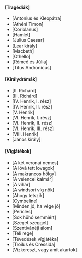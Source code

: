 #### [Tragédiák]

* [Antonius és Kleopátra]
* [Athéni Timon]
* [Coriolanus]
* [Hamlet]
* [Julius Caesar]
* [Lear király]
* [Macbeth]
* [Othello]
* [Rómeó és Júlia]
* [Titus Andronicus]

#### [Királydrámák]

* [II. Richárd]
* [III. Richárd]
* [IV. Henrik, I. rész]
* [IV. Henrik, II. rész]
* [V. Henrik]
* [VI. Henrik, I. rész]
* [VI. Henrik, II. rész]
* [VI. Henrik, III. rész]
* [VIII. Henrik]
* [János király]

#### [Vígjátékok]

* [A két veronai nemes]
* [A lóvá tett lovagok]
* [A makrancos hölgy]
* [A velencei kalmár]
* [A vihar]
* [A windsori víg nők]
* [Ahogy tetszik]
* [Cymbeline]
* [Minden jó, ha vége jó]
* [Pericles]
* [Sok hűhó semmiért]
* [Szeget szeggel]
* [Szentivánéji álom]
* [Téli rege]
* [Tévedések vígjátéka]
* [Troilus és Cressida]
* [Vízkereszt, vagy amit akartok]
